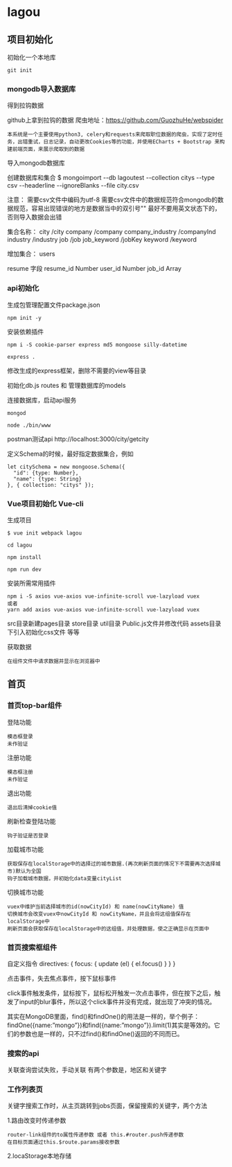 # lagou

## 项目初始化
初始化一个本地库
```
git init
```
### mongodb导入数据库
得到拉钩数据

github上拿到拉钩的数据
爬虫地址：https://github.com/GuozhuHe/webspider
```
本系统是一个主要使用python3, celery和requests来爬取职位数据的爬虫，实现了定时任务，出错重试，日志记录，自动更改Cookies等的功能，并使用ECharts + Bootstrap 来构建前端页面，来展示爬取到的数据
```

导入mongodb数据库

创建数据库和集合
$ mongoimport --db lagoutest --collection citys --type csv --headerline --ignoreBlanks --file city.csv

注意：
需要csv文件中编码为utf-8
需要csv文件中的数据规范符合mongodb的数据规范，容易出现错误的地方是数据当中的双引号"" 最好不要用英文状态下的，否则导入数据会出错

集合名称：
city                /city
company             /company
company_industry    /companyInd
industry            /industry
job                 /job
job_keyword         /jobKey
keyword             /keyword

增加集合：
users

resume
字段
resume_id           Number
user_id             Number
job_id              Array



### api初始化
生成包管理配置文件package.json
```
npm init -y
```
安装依赖插件
```
npm i -S cookie-parser express md5 mongoose silly-datetime

express .
```
修改生成的express框架，删除不需要的view等目录

初始化db.js routes 和 管理数据库的models

连接数据库，启动api服务
```
mongod

node ./bin/www
```
postman测试api
http://localhost:3000/city/getcity

定义Schema的时候，最好指定数据集合，例如
```
let citySchema = new mongoose.Schema({
  "id": {type: Number},
  "name": {type: String}
}, { collection: "citys" });
```
### Vue项目初始化 Vue-cli
生成项目
```
$ vue init webpack lagou

cd lagou

npm install

npm run dev
```
安装所需常用插件
```
npm i -S axios vue-axios vue-infinite-scroll vue-lazyload vuex
或者
yarn add axios vue-axios vue-infinite-scroll vue-lazyload vuex
```
src目录新建pages目录 store目录 util目录 Public.js文件并修改代码 assets目录下引入初始化css文件 等等

获取数据
```
在组件文件中请求数据并显示在浏览器中
```
## 首页

### 首页top-bar组件
登陆功能
```
模态框登录
未作验证
```
注册功能
```
模态框注册
未作验证
```
退出功能
```
退出后清掉cookie值
```
刷新检查登陆功能
```
钩子验证是否登录
```
加载城市功能
```
获取保存在localStorage中的选择过的城市数据.(再次刷新页面的情况下不需要再次选择城市)默认为全国
钩子加载城市数据，并初始化data变量cityList

```
切换城市功能
```
vuex中维护当前选择城市的id(nowCityId) 和 name(nowCityName) 值
切换城市会改变vuex中nowCityId 和 nowCityName，并且会将这组值保存在localStorage中
刷新页面会获取保存在localStorage中的这组值，并处理数据，使之正确显示在页面中
```
### 首页搜索框组件
自定义指令
directives: {
  focus: {
    update (el) {
      el.focus()
    }
  }
}

点击事件，失去焦点事件，按下鼠标事件

click事件触发条件，鼠标按下，鼠标松开触发一次点击事件，但在按下之后，触发了input的blur事件，所以这个click事件并没有完成，就出现了冲突的情况。

其实在MongoDB里面，find()和findOne()的用法是一样的，举个例子：findOne({name:”mongo”})和find({name:”mongo”}).limit(1)其实是等效的。它们的参数也是一样的，只不过find()和findOne()返回的不同而已。

### 搜索的api
关联查询尝试失败，手动关联
有两个参数是，地区和关键字

### 工作列表页
关键字搜索工作时，从主页跳转到jobs页面，保留搜索的关键字，两个方法

1.路由改变时传递参数
```
router-link组件的to属性传递参数 或者 this.#router.push传递参数
在目标页面通过this.$route.params接收参数
```
2.locaStorage本地存储

